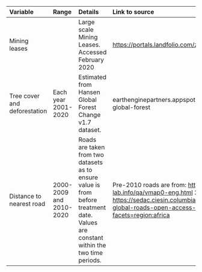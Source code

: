 | Variable        | Range                | Details                                               | Link to source      |
| :---            | :---                 | :---                                                  |:---                 |
| Mining leases   |                      | Large scale Mining Leases. Accessed February 2020     |https://portals.landfolio.com/zambia |     
| Tree cover and deforestation     | Each year 2001-2020  | Estimated from Hansen Global Forest Change v1.7 dataset.|earthenginepartners.appspot.com/science-2013-global-forest |
| Distance to nearest road | 2000-2009 and 2010-2020 | Roads are taken from two datasets as to ensure value is from before treatment date. Values are constant within the two time periods.| Pre-2010 roads are from: https://gis-lab.info/qa/vmap0-eng.html                2010 onwards from: https://sedac.ciesin.columbia.edu/data/set/groads-global-roads-open-access-v1/maps?facets=region:africa |


